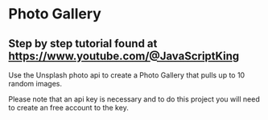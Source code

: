 # Photo Gallery

## Step by step tutorial found  at https://www.youtube.com/@JavaScriptKing

Use the Unsplash photo api to create a Photo Gallery that pulls up to 10 random images.

Please note that an api key is necessary and to do this project you will need to create an free account to the key.
